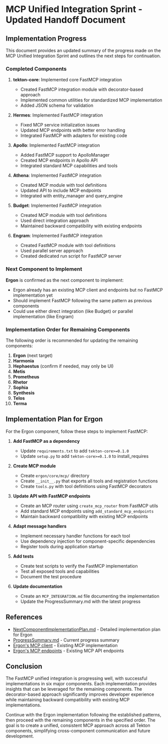 # MCP Unified Integration Sprint - Updated Handoff Document

## Implementation Progress

This document provides an updated summary of the progress made on the MCP Unified Integration Sprint and outlines the next steps for continuation.

### Completed Components

1. **tekton-core**: Implemented core FastMCP integration
   - Created FastMCP integration module with decorator-based approach
   - Implemented common utilities for standardized MCP implementation
   - Added JSON schema for validation

2. **Hermes**: Implemented FastMCP integration
   - Fixed MCP service initialization issues
   - Updated MCP endpoints with better error handling
   - Integrated FastMCP with adapters for existing code

3. **Apollo**: Implemented FastMCP integration
   - Added FastMCP support to ApolloManager
   - Created MCP endpoints in Apollo API
   - Integrated standard MCP capabilities and tools

4. **Athena**: Implemented FastMCP integration
   - Created MCP module with tool definitions
   - Updated API to include MCP endpoints
   - Integrated with entity_manager and query_engine

5. **Budget**: Implemented FastMCP integration
   - Created MCP module with tool definitions
   - Used direct integration approach
   - Maintained backward compatibility with existing endpoints

6. **Engram**: Implemented FastMCP integration
   - Created FastMCP module with tool definitions
   - Used parallel server approach
   - Created dedicated run script for FastMCP server

### Next Component to Implement

**Ergon** is confirmed as the next component to implement:
- Ergon already has an existing MCP client and endpoints but no FastMCP implementation yet
- Should implement FastMCP following the same pattern as previous components
- Could use either direct integration (like Budget) or parallel implementation (like Engram)

### Implementation Order for Remaining Components

The following order is recommended for updating the remaining components:

1. **Ergon** (next target)
2. **Harmonia**
3. **Hephaestus** (confirm if needed, may only be UI)
4. **Metis**
5. **Prometheus**
6. **Rhetor**
7. **Sophia**
8. **Synthesis**
9. **Telos**
10. **Terma**

## Implementation Plan for Ergon

For the Ergon component, follow these steps to implement FastMCP:

1. **Add FastMCP as a dependency**
   - Update `requirements.txt` to add `tekton-core>=0.1.0`
   - Update `setup.py` to add `tekton-core>=0.1.0` to install_requires

2. **Create MCP module**
   - Create `ergon/core/mcp/` directory
   - Create `__init__.py` that exports all tools and registration functions
   - Create `tools.py` with tool definitions using FastMCP decorators

3. **Update API with FastMCP endpoints**
   - Create an MCP router using `create_mcp_router` from FastMCP utils
   - Add standard MCP endpoints using `add_standard_mcp_endpoints`
   - Maintain backward compatibility with existing MCP endpoints

4. **Adapt message handlers**
   - Implement necessary handler functions for each tool
   - Use dependency injection for component-specific dependencies
   - Register tools during application startup

5. **Add tests**
   - Create test scripts to verify the FastMCP implementation
   - Test all exposed tools and capabilities
   - Document the test procedure

6. **Update documentation**
   - Create an `MCP_INTEGRATION.md` file documenting the implementation
   - Update the ProgressSummary.md with the latest progress

## References

- [NextComponentImplementationPlan.md](./NextComponentImplementationPlan.md) - Detailed implementation plan for Ergon
- [ProgressSummary.md](./ProgressSummary.md) - Current progress summary
- [Ergon's MCP client](../../Ergon/ergon/core/mcp_client.py) - Existing MCP implementation
- [Ergon's MCP endpoints](../../Ergon/ergon/api/mcp_endpoints.py) - Existing MCP API endpoints

## Conclusion

The FastMCP unified integration is progressing well, with successful implementations in six major components. Each implementation provides insights that can be leveraged for the remaining components. The decorator-based approach significantly improves developer experience while maintaining backward compatibility with existing MCP implementations.

Continue with the Ergon implementation following the established patterns, then proceed with the remaining components in the specified order. The goal is to create a unified, consistent MCP approach across all Tekton components, simplifying cross-component communication and future development.